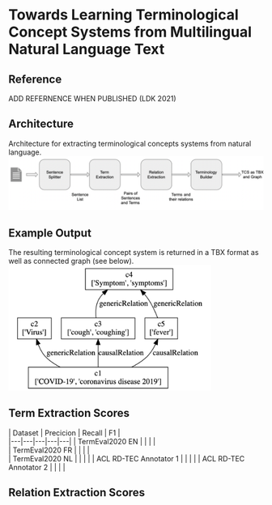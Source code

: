 # Towards Learning Terminological Concept Systems from Multilingual Natural Language Text

## Reference
ADD REFERNENCE WHEN PUBLISHED (LDK 2021)

## Architecture
Architecture for extracting terminological concepts systems from natural language.
![PicArchitecture](/architecture.png)

## Example Output
The resulting terminological concept system is returned in a TBX format as well as connected graph (see below).   
<img src="/example_output_graph.png" alt="PicExampleGraphOutput" width="400"/>

## Term Extraction Scores
|  Dataset | Precicion |  Recall |  F1 |  
|---|---|---|---|---|
|  TermEval2020 EN |   |   |   |   
| TermEval2020 FR |   |   |   |   
|  TermEval2020 NL |   |   |   |
|  ACL RD-TEC Annotator 1 |   |   |   |
|  ACL RD-TEC Annotator 2 |   |   |   |

## Relation Extraction Scores
